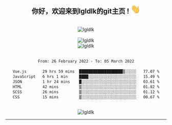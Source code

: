 <div align="center">
<h2> 你好，欢迎来到lgldlk的git主页 ! <img src="https://github.com/lgldlk/lgldlk/blob/main/gifs/Hi.gif" width="30px"></h2>
</div>

<div align="center">
 </br>
 <img src="http://aiitapp.cn:8091/?color=rgba(37,144,118,1)&shadowColor=rgba(12,16,20,1)&fontSize=120&&shadowOffsetX=9&shadowOffsetY=11" height="26px" alt="lgldlk" />
 </br>

   </br>
 <img src="https://github-readme-stats.vercel.app/api?username=lgldlk&show_icons=true&theme=gotham&locale=cn" alt="lgldlk" />
 

</br>

<img  src="http://github-readme-stats.vercel.app/api/top-langs/?username=lgldlk&show_icons=true&theme=gotham&locale=cn&layout=compact" alt="lgldlk"/>  
</br>
</br>

<!--START_SECTION:waka-->

```text
From: 26 February 2022 - To: 05 March 2022

Vue.js       29 hrs 59 mins  ███████████████████▒░░░░░   77.07 %
JavaScript   6 hrs 1 min     ████░░░░░░░░░░░░░░░░░░░░░   15.49 %
JSON         1 hr 24 mins    █░░░░░░░░░░░░░░░░░░░░░░░░   03.61 %
HTML         42 mins         ▒░░░░░░░░░░░░░░░░░░░░░░░░   01.82 %
SCSS         26 mins         ▒░░░░░░░░░░░░░░░░░░░░░░░░   01.12 %
CSS          15 mins         ▒░░░░░░░░░░░░░░░░░░░░░░░░   00.67 %
```

<!--END_SECTION:waka-->

 </br>
  <img src="https://visitor-badge.glitch.me/badge?page_id=lgldlk" alt="lgldlk" />

---

 

